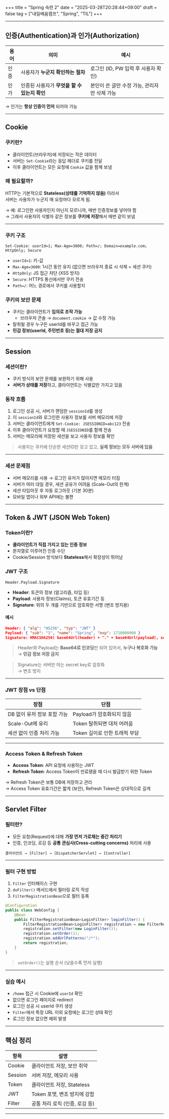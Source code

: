 +++
title = "Spring 숙련 2"
date = "2025-03-28T20:28:44+09:00"
draft = false
tag = ["내일배움캠프", "Spring", "TIL"]
+++

---

## 인증(Authentication)과 인가(Authorization)

| 용어 | 의미 | 예시 |
|------|------|------|
| 인증 | 사용자가 **누군지 확인하는 절차** | 로그인 (ID, PW 입력 후 사용자 확인) |
| 인가 | 인증된 사용자가 **무엇을 할 수 있는지 확인** | 본인이 쓴 글만 수정 가능, 관리자만 삭제 가능 |

→ 인가는 **항상 인증이 먼저** 되어야 가능

---

## Cookie

### 쿠키란?

- 클라이언트(브라우저)에 저장되는 작은 데이터
- 서버는 `Set-Cookie`라는 응답 헤더로 쿠키를 전달
- 이후 클라이언트는 모든 요청에 `Cookie` 값을 함께 보냄

### 왜 필요할까?

HTTP는 기본적으로 **Stateless(상태를 기억하지 않음)** 이라서  
서버는 사용자가 누군지 매 요청마다 모르게 됨.  

→ 예: 로그인한 사용자인지 아닌지 모르니까, 매번 인증정보를 넣어야 함  
→ 그래서 사용자의 식별자 같은 정보를 **쿠키에 저장**해서 매번 같이 보냄

---

### 쿠키 구조

```http
Set-Cookie: userId=1; Max-Age=3600; Path=/; Domain=example.com; HttpOnly; Secure
```

- `userId=1`: 키-값
- `Max-Age=3600`: 1시간 동안 유지 (없으면 브라우저 종료 시 삭제 = 세션 쿠키)
- `HttpOnly`: JS 접근 차단 (XSS 방지)
- `Secure`: HTTPS 통신에서만 쿠키 전송
- `Path=/`: 어느 경로에서 쿠키를 사용할지

### 쿠키의 보안 문제

- 쿠키는 클라이언트가 **임의로 조작 가능**
  - 브라우저 콘솔 → `document.cookie` → 값 수정 가능
- 탈취될 경우 누구든 userId를 바꾸고 접근 가능
- **민감 정보(userId, 주민번호 등)는 절대 저장 금지**

---

## Session

### 세션이란?

- 쿠키 방식의 보안 문제를 보완하기 위해 사용
- **서버가 상태를 저장**하고, 클라이언트는 식별값만 가지고 있음

### 동작 흐름

1. 로그인 성공 시, 서버가 랜덤한 `sessionId`를 생성
2. 이 `sessionId`와 로그인한 사용자 정보를 서버 메모리에 저장
3. 서버는 클라이언트에게 `Set-Cookie: JSESSIONID=abc123` 전송
4. 이후 클라이언트가 요청할 때 `JSESSIONID`를 함께 전송
5. 서버는 메모리에 저장된 세션을 보고 사용자 정보를 확인

> 사용자는 쿠키에 단순한 세션ID만 갖고 있고, **실제 정보는 모두 서버에 있음**

---

### 세션 문제점

- 서버 메모리를 사용 → 로그인 유저가 많아지면 메모리 터짐
- 서버가 여러 대일 경우, 세션 공유가 어려움 (Scale-Out의 한계)
- 세션 타임아웃 후 자동 로그아웃 (기본 30분)
- 모바일 앱이나 외부 API에는 불편

---

## Token & JWT (JSON Web Token)

### Token이란?

- **클라이언트가 직접 가지고 있는 인증 정보**
- 문자열로 이루어진 인증 수단
- Cookie/Session 방식보다 **Stateless**해서 확장성이 뛰어남

### JWT 구조
```
Header.Payload.Signature
```
- **Header**: 토큰의 정보 (알고리즘, 타입 등)
- **Payload**: 사용자 정보(Claims), 토큰 유효기간 등
- **Signature**: 위의 두 개를 기반으로 암호화한 서명 (변조 방지용)

#### 예시

```json
Header: { "alg": "HS256", "typ": "JWT" }
Payload: { "sub": "1", "name": "Spring", "exp": 1710000000 }
Signature: HMACSHA256( base64Url(header) + "." + base64Url(payload), secret )
```

> Header와 Payload는 **Base64로 인코딩**만 되어 있어서, **누구나 복호화 가능**  
→ **민감 정보 저장 금지**  

> Signature는 서버만 아는 secret key로 암호화  
→ 변조 방지  

---

### JWT 장점 vs 단점

| 장점 | 단점 |
|------|------|
| DB 없이 유저 정보 포함 가능 | Payload가 암호화되지 않음 |
| Scale-Out에 유리 | Token 탈취되면 대처 어려움 |
| 세션 없이 인증 처리 가능 | Token 길이로 인한 트래픽 부담 |

---

### Access Token & Refresh Token

- **Access Token**: API 요청에 사용하는 JWT
- **Refresh Token**: Access Token이 만료됐을 때 다시 발급받기 위한 Token

→ Refresh Token은 보통 DB에 저장하고 관리  
→ Access Token 유효기간은 짧게 (보안), Refresh Token은 상대적으로 길게

---

## Servlet Filter

### 필터란?

- 모든 요청(Request)에 대해 **가장 먼저 가로채는 중간 처리기**
- 인증, 인코딩, 로깅 등 **공통 관심사(Cross-cutting concerns)** 처리에 사용

```text
클라이언트 → [Filter] → [DispatcherServlet] → [Controller]
```

---

### 필터 구현 방법

1. `Filter` 인터페이스 구현
2. `doFilter()` 메서드에서 필터링 로직 작성
3. `FilterRegistrationBean`으로 필터 등록

```java
@Configuration
public class WebConfig {
    @Bean
    public FilterRegistrationBean<LoginFilter> loginFilter() {
        FilterRegistrationBean<LoginFilter> registration = new FilterRegistrationBean<>();
        registration.setFilter(new LoginFilter());
        registration.setOrder(1);
        registration.addUrlPatterns("/*");
        return registration;
    }
}
```

> `setOrder()`는 실행 순서 (낮을수록 먼저 실행)

---

### 실습 예시

- `/home` 접근 시 Cookie에 `userId` 확인
- 없으면 로그인 페이지로 redirect
- 로그인 성공 시 userId 쿠키 생성
- `Filter`에서 특정 URL 이외 요청에는 로그인 상태 확인
- 로그인 정보 없으면 예외 발생

---

## 핵심 정리

| 항목 | 설명 |
|------|------|
| Cookie | 클라이언트 저장, 보안 취약 |
| Session | 서버 저장, 메모리 사용 |
| Token | 클라이언트 저장, Stateless |
| JWT | Token 포맷, 변조 방지에 강함 |
| Filter | 공통 처리 로직 (인증, 로깅 등) |

---

